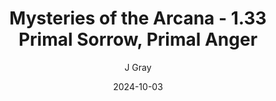 ---
title: 'Mysteries of the Arcana - 1.33 Primal Sorrow, Primal Anger'
alt: 'Mysteries of the Arcana'
date: '2024-10-03'
author: 'J Gray'
artist: 'Keira'
---